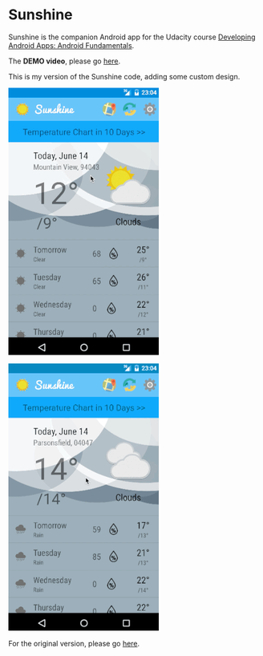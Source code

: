 Sunshine
========

Sunshine is the companion Android app for the Udacity course [Developing Android Apps: Android Fundamentals](https://www.udacity.com/course/ud853).

The **DEMO video**, please go [here](https://youtu.be/vGnjMNkPQ8w).  

This is my version of the Sunshine code, adding some custom design.  

![Preview1](https://raw.githubusercontent.com/brettren/Sunshine/master/pic/demo1.gif)

![Preview2](https://raw.githubusercontent.com/brettren/Sunshine/master/pic/demo2.gif)

For the original version, please go [here](https://github.com/udacity/Sunshine-Version-2).
